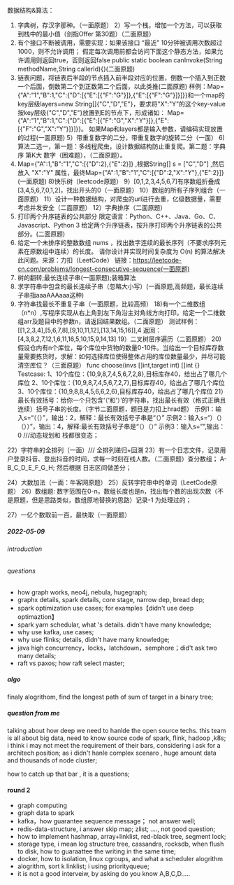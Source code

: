 数据结构&算法：
1)	字典树，存汉字那种。（一面原题）
2）写一个栈，增加一个方法，可以获取到栈中的最小值（剑指Offer 第30题）（二面原题）
3) 有个接口不断被调用，需要实现：如果该接口  “最近” 10分钟被调用次数超过1000，则不允许调用；
假定每次调用前都会访问下面这个静态方法，如果允许调用则返回true，否则返回false
public static boolean canInvoke(String methodName,String callerId){}(二面原题)
4) 链表问题，将链表后半段的节点插入前半段对应的位置，倒数一个插入到正数一个后面，倒数第二个到正数第二个后面，以此类推(二面原题)
 样例：Map={"A":"1","B":1,"C":{"D":[{"E":[{"F":"G"}]},{"E":[{"F":"G"}]}]}}和一个map的key层级layers=new String[]{"C","D","E"}，要求将"X":"Y"的这个key-value 按key层级{"C","D","E"}放置到E的节点下，形成诸如：
Map={"A":"1","B":1,"C":{"D":[{"E":[{"F":"G","X":"Y"}]},{"E":[{"F":"G","X":"Y"}]}]}}。
如果Map和layers都是输入参数，请编码实现放置的过程(一面原题)
5）带重复数字的二分，带重复数字的旋转二分（一面）
6)算法二选一，第一题：多线程爬虫，设计数据结构防止重复爬。第二题：字典序 第K大 数字（困难题），（二面原题）。
7) Map={"A":1,"B":"1","C":[{"D":2},{"E":2}]} ,根据String[] s = ["C","D"] ,然后放入 "X":"Y" 属性，最终Map={"A":1,"B":"1","C":[{"D":2,"X":"Y"},{"E":2}]}(一面原题)
8)快乐树（leetcode原题）
9）[0,1,2,3,4,5,6,7]有序数组折叠成[3,4,5,6,7,0,1,2]，找出开头的0（一面原题）
10）数组的所有子序列组合（一面原题）
11）设计一种数据结构，对爬虫的url进行去重，亿级数据量，需要考虑并发安全（二面原题）
12）字典排序（二面原题）
13) 打印两个升序链表的公共部分
限定语言：Python、C++、Java、Go、C、Javascript、Python 3
给定两个升序链表，按升序打印两个升序链表的公共部分。(二面原题)
14) 给定一个未排序的整数数组 nums ，找出数字连续的最长序列（不要求序列元素在原数组中连续）的长度。
请你设计并实现时间复杂度为 O(n) 的算法解决此问题。来源：力扣（LeetCode）
链接：https://leetcode-cn.com/problems/longest-consecutive-sequence(一面原题)
15) 树的翻转;最长连续子串(一面原题);装箱算法
16) 求字符串中包含的最长连续子串（忽略大小写）(一面原题,高频题，最长连续子串指aaaAAAaaa这种)
17) 字符串找最长不重复子串（一面原题，比较高频）
18)有一个二维数组（n*n）,写程序实现从右上角到左下角沿主对角线方向打印。给定一个二维数组arr及题目中的参数n，请返回结果数组。（二面原题）
测试样例：
[[1,2,3,4],[5,6,7,8],[9,10,11,12],[13,14,15,16]],4
返回：
[4,3,8,2,7,12,1,6,11,16,5,10,15,9,14,13]
19）二叉树层序遍历（二面原题）
20)假设仓内有n个库位，每个库位中货物的数量0-10件。当给出一个目标库存数量需要拣货时，求解：如何选择库位使得整体占用的库位数量最少，并尽可能清空库位？（三面原题）
func choose(invs []int,target int) []int {}
Testcase:
1、10个库位：{10,9,8,7,4,5,6,7,2,8},目标库存40，给出占了哪几个库位
2、10个库位：{10,9,8,7,4,5,6,7,2,7},目标库存40，给出占了哪几个库位
3、10个库位：{10,9,8,8,4,5,6,6,2,6},目标库存40，给出占了哪几个库位
21）最长有效括号：给你一个只包含‘（’和‘）’的字符串，找出最长有效（格式正确且连续）括号子串的长度。（字节二面原题，题目是力扣上hrad题）
示例1：输入s=“（（）”，输出：2，解释：最长有效括号子串是“（）”
示例2：输入s=“）（）（））”，输出：4，解释:最长有效括号子串是“（）（）”
示例3：输入s=””,输出：0
///动态规划和 栈都很变态；

22）字符串的全排列（一面）///
全排列递归+回溯
23）有一个日志文件，记录用户登录抖音、登出抖音的时间，求每一时刻在线人数。（二面原题）查分数组；
A-B_C_D_E_F_G_H; 
然后根据 日志区间做差分； 

24）大数加法（一面：牛客网原题）
25）反转字符串中的单词（LeetCode原题）
26）数组题: 数字范围在0-n，数组长度也是n，找出每个数的出现次数（不是原题，但是思路类似，数组原地替换的思路）记录-1 为处理过的；

27）一亿个数取前一百，最快取（一面原题）



##### 2022-05-09
###### introduction
###### questions
- how graph works, neo4j, nebula, hugegraph;
- graphx details, spark details, core stage, narrow dep, bread dep; 
- spark optimization use cases; for examples【didn't use deep optimaztion】
- spark yarn schedular, what 's details. didn't have many knowledge;
- why use kafka, use cases; 
- why use flinks; details, didn't have many knowledge;
- java high concurrency，locks，latchdown，semphore；did't ask two many details;
- raft vs paxos; how raft select master;
##### algo
finaly alogrithom, find the longest path of sum of target in a binary tree;
##### question from me
talking about how deep we need to hanlde the open source techs. 
this team is all about big data,  need to know source code of spark, flink, hadoop ,k8s; 
i think i may not meet the requirement of their bars, considering i ask for a architech position;
as i didn't hanle complex scenaro , huge amount data and thousands of node cluster;

how to catch up that bar , it is a questions;

#### round 2
- graph computing
- graph data to spark
- kafka，how guarantee sequence message； not answer well; 
- redis-data-structure, i answer skip map; zlist; ...., not good question;
- how to implement hashmap, array+linklist, red-black tree, segment lock;
- storage type, i mean log structure tree, cassandra, rocksdb, when flush to disk, how to guaraattee the writing in the same time;
- docker, how to isolation, linux cgroups, and what a scheduler alogrithm
- alogrithm, sort k linklist; i using priorityqueue; 
- it is not a good interveiw, by asking do you know A,B,C,D.....
